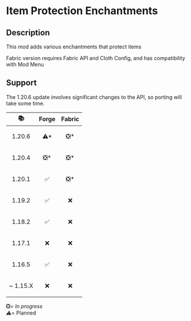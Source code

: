 # Item Protection Enchantments

## Description

This mod adds various enchantments that protect items

Fabric version requires Fabric API and Cloth Config, and has compatibility with Mod Menu

## Support
The 1.20.6 update involves significant changes to the API, so porting will take some time.

| 📚                        | Forge                | Fabric               |
|---------------------------|----------------------|----------------------|
| <p align="center">1.20.6  | <p align="center">⚠* | <p align="center">❎* |
| <p align="center">1.20.4  | <p align="center">❎* | <p align="center">❎* |
| <p align="center">1.20.1  | <p align="center">✅  | <p align="center">❎* |
| <p align="center">1.19.2  | <p align="center">✅  | <p align="center">❌  |
| <p align="center">1.18.2  | <p align="center">✅  | <p align="center">❌  |
| <p align="center">1.17.1  | <p align="center">❌  | <p align="center">❌  |
| <p align="center">1.16.5  | <p align="center">✅  | <p align="center">❌  |
| <p align="right">~ 1.15.X | <p align="center">❌  | <p align="center">❌  |

❎*= In progress  
⚠*= Planned